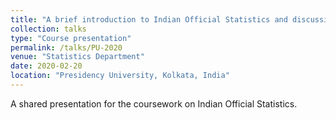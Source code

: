 ```yaml
---
title: "A brief introduction to Indian Official Statistics and discussion on the role of MoSPI, CSO and NSSO"
collection: talks
type: "Course presentation"
permalink: /talks/PU-2020
venue: "Statistics Department"
date: 2020-02-20
location: "Presidency University, Kolkata, India"
---
```


A shared presentation for the coursework on Indian Official Statistics.